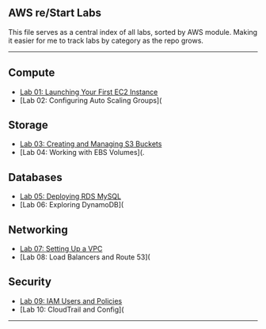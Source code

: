 ## AWS re/Start Labs

This file serves as a central index of all labs, sorted by AWS module. Making it easier for me to track labs by category as the repo grows.  

---

## Compute
- [Lab 01: Launching Your First EC2 Instance](/compute/compute-labs/compute-lab-1.md)
- [Lab 02: Configuring Auto Scaling Groups](

## Storage
- [Lab 03: Creating and Managing S3 Buckets](/storage/storage-labs/storage-lab-1.md)
- [Lab 04: Working with EBS Volumes](.

## Databases
- [Lab 05: Deploying RDS MySQL](/databases/databases-labs/databases-lab-1.md)
- [Lab 06: Exploring DynamoDB](

## Networking
- [Lab 07: Setting Up a VPC](/networking/networking-labs/networking-lab-1.md)
- [Lab 08: Load Balancers and Route 53](

## Security
- [Lab 09: IAM Users and Policies](/security/security-labs/security-lab-1.md)
- [Lab 10: CloudTrail and Config](

---
